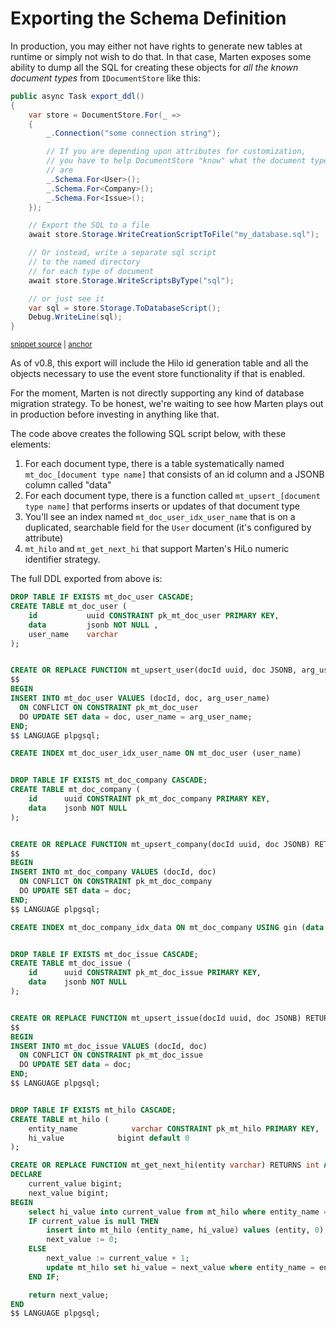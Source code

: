 # Exporting the Schema Definition

In production, you
may either not have rights to generate new tables at runtime or simply not wish to do that. In that case, Marten exposes some ability to dump all
the SQL for creating these objects for *all the known document types* from `IDocumentStore` like this:

<!-- snippet: sample_export-ddl -->
<a id='snippet-sample_export-ddl'></a>
```cs
public async Task export_ddl()
{
    var store = DocumentStore.For(_ =>
    {
        _.Connection("some connection string");

        // If you are depending upon attributes for customization,
        // you have to help DocumentStore "know" what the document types
        // are
        _.Schema.For<User>();
        _.Schema.For<Company>();
        _.Schema.For<Issue>();
    });

    // Export the SQL to a file
    await store.Storage.WriteCreationScriptToFile("my_database.sql");

    // Or instead, write a separate sql script
    // to the named directory
    // for each type of document
    await store.Storage.WriteScriptsByType("sql");

    // or just see it
    var sql = store.Storage.ToDatabaseScript();
    Debug.WriteLine(sql);
}
```
<sup><a href='https://github.com/JasperFx/marten/blob/master/src/Marten.Testing/Examples/ExportingDDL.cs#L9-L37' title='Snippet source file'>snippet source</a> | <a href='#snippet-sample_export-ddl' title='Start of snippet'>anchor</a></sup>
<!-- endSnippet -->

As of v0.8, this export will include the Hilo id generation table and all the objects necessary to use the event store functionality if that is enabled.

For the moment, Marten is not directly supporting any kind of database migration strategy. To be honest, we're waiting to see how Marten plays out in production before investing in anything like that.

The code above creates the following SQL script below, with these elements:

1. For each document type, there is a table systematically named `mt_doc_[document type name]` that consists of an id column and a
   JSONB column called "data"
1. For each document type, there is a function called `mt_upsert_[document type name]` that performs inserts or updates of that document type
1. You'll see an index named `mt_doc_user_idx_user_name` that is on a duplicated, searchable field for the `User` document (it's configured by attribute)
1. `mt_hilo` and `mt_get_next_hi` that support Marten's HiLo numeric identifier strategy.

The full DDL exported from above is:

```sql
DROP TABLE IF EXISTS mt_doc_user CASCADE;
CREATE TABLE mt_doc_user (
    id           uuid CONSTRAINT pk_mt_doc_user PRIMARY KEY,
    data         jsonb NOT NULL ,
    user_name    varchar
);


CREATE OR REPLACE FUNCTION mt_upsert_user(docId uuid, doc JSONB, arg_user_name varchar) RETURNS VOID AS
$$
BEGIN
INSERT INTO mt_doc_user VALUES (docId, doc, arg_user_name)
  ON CONFLICT ON CONSTRAINT pk_mt_doc_user
  DO UPDATE SET data = doc, user_name = arg_user_name;
END;
$$ LANGUAGE plpgsql;

CREATE INDEX mt_doc_user_idx_user_name ON mt_doc_user (user_name)


DROP TABLE IF EXISTS mt_doc_company CASCADE;
CREATE TABLE mt_doc_company (
    id      uuid CONSTRAINT pk_mt_doc_company PRIMARY KEY,
    data    jsonb NOT NULL
);


CREATE OR REPLACE FUNCTION mt_upsert_company(docId uuid, doc JSONB) RETURNS VOID AS
$$
BEGIN
INSERT INTO mt_doc_company VALUES (docId, doc)
  ON CONFLICT ON CONSTRAINT pk_mt_doc_company
  DO UPDATE SET data = doc;
END;
$$ LANGUAGE plpgsql;

CREATE INDEX mt_doc_company_idx_data ON mt_doc_company USING gin (data jsonb_path_ops)


DROP TABLE IF EXISTS mt_doc_issue CASCADE;
CREATE TABLE mt_doc_issue (
    id      uuid CONSTRAINT pk_mt_doc_issue PRIMARY KEY,
    data    jsonb NOT NULL
);


CREATE OR REPLACE FUNCTION mt_upsert_issue(docId uuid, doc JSONB) RETURNS VOID AS
$$
BEGIN
INSERT INTO mt_doc_issue VALUES (docId, doc)
  ON CONFLICT ON CONSTRAINT pk_mt_doc_issue
  DO UPDATE SET data = doc;
END;
$$ LANGUAGE plpgsql;


DROP TABLE IF EXISTS mt_hilo CASCADE;
CREATE TABLE mt_hilo (
    entity_name            varchar CONSTRAINT pk_mt_hilo PRIMARY KEY,
    hi_value            bigint default 0
);

CREATE OR REPLACE FUNCTION mt_get_next_hi(entity varchar) RETURNS int AS $$
DECLARE
    current_value bigint;
    next_value bigint;
BEGIN
    select hi_value into current_value from mt_hilo where entity_name = entity;
    IF current_value is null THEN
        insert into mt_hilo (entity_name, hi_value) values (entity, 0);
        next_value := 0;
    ELSE
        next_value := current_value + 1;
        update mt_hilo set hi_value = next_value where entity_name = entity;
    END IF;

    return next_value;
END
$$ LANGUAGE plpgsql;
```
